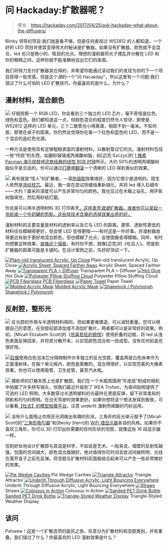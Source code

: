# 问 Hackaday:扩散器呢？

> 原文：<https://hackaday.com/2017/04/25/ask-hackaday-what-about-the-diffusers/>

Blinky 领导的项目:我们就是看不够。但是任何直视过 WS2812 的人都知道，一个好的 LED 项目并使其变得伟大的秘诀是扩散器。如果没有扩散器，颜色就不会混合，led 也只是微小的、眩目的光点。理想的漫射器将光子搅乱并分散在 LED 和你的眼睛之间，这样你就不能准确地说出它们的来源。

我们将努力支付扩散器其应得的，并希望你能通过滚动我们的发现为你的下一个项目获得一些灵感。但是这个*是*的一个“问 Hacakday”，所以这里有一个问题:我们错过了什么可怕的 LED 扩散技巧，你最喜欢的是什么，为什么？

## 漫射材料，混合颜色

[![](img/c56b8fa45c0666b93f2322a81280d996.png)](https://hackaday.com/wp-content/uploads/2017/04/dscf9407_thumbnail.png) 仔细观察一个 RGB LED，你会看到三个独立的 LED 芯片，毫不奇怪是红色、绿色和蓝色。我们都知道这一点，但颜色混合的程度仍然令人惊讶，即使是 WS2812 这样的 LED 单元，三个二极管也小得离谱，相距不到一毫米。不知何故，即使在桌子的距离，你仍然会觉得你在看一个红色和蓝色的 LED，而不是一个混合的品红色光源。

一种方法是使用具有足够粗糙表面的漫射材料，以散射穿过它的光。漫射材料包括一些“传统”的东西，如磨砂玻璃或丙烯酸树脂，如[迈克·Szczys]的 [1 像素 Pacman 演示视频](http://hackaday.com/2015/06/01/1-pixel-pacman/)或[这款经典的线性 RGB 时钟](https://hackaday.io/project/18878-linear-rgb-led-clock)所示。大约 50%的透明丙烯酸树脂似乎是合适的。你可以通过[打磨](https://www.instructables.com/id/LED-Diffuser-Cheap-and-Easy/)或[翻滚](http://hackaday.com/2015/11/05/home-made-tumbler-diffuses-clear-leds/)一个清晰的 LED 得到类似的效果。

[![](img/10fc092610d07456bb75a6cd6410989f.png)](https://hackaday.com/wp-content/uploads/2017/04/dscf9425_thumbnail.png) 再有就是“怪人”的扩散者。一滴[热熔胶](https://www.instructables.com/id/Hot-Glue-LED-Diffusion/)效果很好，因为它很少是透明的。陌生人依然是[涤纶枕芯](http://hackaday.com/2013/01/17/led-cloud-lamp-in-any-color-you-can-image/)。最近，我一直在尝试将蜡烛重新熔化，并将 led 埋入石蜡中——大约 1 厘米的深度可以产生非常均匀的颜色。我也见过在木箱上钻孔，用环氧树脂填充，然后用砂纸打磨。

你总是可以用半透明材料 3D 打印表壳[，这样表壳*就是*扩散器。或者你可以拿起一张纸或一个牛奶罐的剪影。这些低技术含量的选择效果出奇的好。](http://hackaday.com/2017/04/14/hackaday-prize-entry-breathe-your-troubles-away/)

漫射材料的主要变量是材料的透射率以及它与 LED 的距离。更厚、透射性更低的材料往往模糊得更好，但会使 LED 变得更暗——有时这是一件好事。将漫射器放得更远有助于更好地混合颜色，但也模糊了光点，会使图像变得模糊。同样，有时你想要这种效果，[就像这个墙板](http://hackaday.com/2014/07/20/800-led-wall-with-diffuser-panel-is-a-work-of-art/)，有时你不想，就像[迈克]的《吃豆人》。但是到扩散器的距离可能是关键的。在设计案例之前，先好好测试一下。

 [![Plain-old translucent Acrylic, Up Close](img/cda65e0a024c51020aed070642b4a5c6.png "led")](https://hackaday.com/led-24/) Plain-old translucent Acrylic, Up Close [![Acrylic Sheet, Spaced Farther Away](img/ed8a5676ed4b421d3170f9725f04f3ac.png "16a425a3e1474c7f9ea3179c4f919e3d")](https://hackaday.com/16a425a3e1474c7f9ea3179c4f919e3d-2/) Acrylic Sheet, Spaced Farther Away [![Transparent PLA = Diffuser](img/e7f1668a8a8f87b10f8b1f395442acdb.png "1741841490983044633-e1491016928902")](https://hackaday.com/1741841490983044633-e1491016928902/) Transparent PLA = Diffuser [![Hot Glue](img/8d30346a00bc90cdef007a3969227533.png "FZEU5EEFJD365AK_thumbnail")](https://hackaday.com/fzeu5eefjd365ak_thumbnail/) Hot Glue [![Polyester Pillow Stuffing Cloud](img/9dbd84a56e9d129f5c3fec4cefb2c27d.png "rgb-cloud-lamp")](https://hackaday.com/rgb-cloud-lamp-2/) Polyester Pillow Stuffing Cloud [![PCB Fiberglass](img/bdd3640043c822cc8d2109bf6ff500ef.png "the-lifegame-printed-circuit-art-oobckhknlnomp4-shot0001")](https://hackaday.com/2017/04/25/ask-hackaday-what-about-the-diffusers/the-lifegame-printed-circuit-art-oobckhknlnomp4-shot0001/) [PCB Fiberglass](http://hackaday.com/2013/09/24/backlit-pcb-panel-as-wall-art/) [![Paper Towel](img/0acee3a66a16ae6f600e88fb03428009.png "DSCF9412")](https://hackaday.com/dscf9412/) Paper Towel [![Molded Acrylic Mask](img/92660c00c8c3d850130da7e1a84dd1e5.png "FDLIC84IGTOUNQY")](https://hackaday.com/fdlic84igtounqy/) [Molded Acrylic Mask](https://www.instructables.com/id/Wearable-LED-Matrix-Face-Mask/) [![Shapelock / Polymorph](img/927d9da563679546c630615ed6cb9b77.png "F6SC9GJHY4KWFSA")](https://hackaday.com/f6sc9gjhy4kwfsa/) [Shapelock / Polymorph](https://www.instructables.com/id/Tiny-Color-Mixer-a-constant-current-3W-RGB-LED-wit/)

## 反射腔，整形光

[![](img/d78c19f76b57a41c3cb669b7812e4391.png)](https://hackaday.com/wp-content/uploads/2017/04/ei-frame-2.png) 反光腔的作用与半透明材料相同，但如果更难建造，可以减轻重量。您可以根据自己的意愿，在空腔前部添加或不添加扩散片。两者都可以是非常好的效果。例如，[Micah Elizabeth Scott]的《[欣喜若狂的顿悟](http://www.misc.name/#/ecstatic-epiphany/)》使用折叠的边框，将 led 从浅色表面反弹回来，并将其分散开来，以实现颜色混合和一些成型。没有任何前盖也很好用。

[![](img/28ae50aa2ce331ec3ecb30e711a4794d.png)](https://hackaday.com/wp-content/uploads/2017/04/img_20150718_110944.jpg)[巨像](https://hackaday.com/2015/10/04/building-a-big-led-display/)使用白色泡沫芯分隔物制作许多独立的反光空腔，覆盖两层白色床单作为正面漫射体。在每个单元格内，颜色是离散的，混合得很好，以实现完美的大像素效果。你也可以使用吸管、卫生纸管，甚至汽水瓶。

[![](img/a449d2c6f1c8eb8deaaa992a62e9d4b7.png)](https://hackaday.com/wp-content/uploads/2017/04/dscf9427.jpg) 摄影师的灯箱本质上也是扩散腔。我们在一个木框周围用“牛皮纸”制成的相机中拍摄了许多特写镜头，但我们最近升级到了 IKEA Trofast，为夜间拍照提供了可选的 LED 照明。大多数穿过半透明塑料的光最终在里面反弹，留下非常柔和的阴影和均匀的照明。在白天驾驶时效果更好。如果你想将这个想法发挥到极致，可以看看[【杜古】的模型拍摄平台](https://doogsmodels.com/2013/07/03/photo-studio-upgrade/)。注意 underlit 漫射丙烯酸的巧妙运用。

[![](img/101a38400b0a2a6878c3163d3dceed3c.png)](https://hackaday.com/wp-content/uploads/2017/04/5704531443727949370.jpg) 没有什么能阻止你用反光洞做出有趣的形状。三角形的反光单元赋予了[Micah Scott]的“[三角形吸引器](http://www.misc.name/#/triangle-attractor/)”和[Becky Stern]的 [WiFi 墙显示器](http://hackaday.com/2017/03/04/see-the-weather-at-a-glance-with-this-wifi-wall-mounted-display/)各自的风格。如果你不喜欢三角形，你可以 3D 打印出你需要的任何形状的空腔，就像这些 16 段显示器一样。

恰到好处地设计扩散腔与其说是科学，不如说是艺术。一般来说，墙壁的反射性越强，包围的空间越大，颜色混合就越好。绝对值得你花时间去尝试间接照明，光线在离开盒子之前先反弹。将空腔与扩散材料前面板结合起来可以产生一些非常微妙的效果。

 [![Pie Wedge Cavities](img/6cdebf47ef53de175a45a2ef2e96cdb9.png "rlab-clock-featured")](https://hackaday.com/rlab-clock-featured-2/) Pie Wedge Cavities [![Triangle Attractor](img/4e573b99fe09e8bb4d5c082b2a9dbe2a.png "SAMSUNG CSC")](https://hackaday.com/samsung-csc-3/) Triangle Attractor [![Underlit Through Diffusive Acrylic, Light Bouncing Everywhere](img/9a502256c55ffc75c9d71dc4665e9ab2.png "9196461335_e5f64fdbe8_o")](https://hackaday.com/9196461335_e5f64fdbe8_o/) Underlit Through Diffusive Acrylic, Light Bouncing Everywhere [![Straws](img/8e070d9e92742ca7eae257a1d8553f09.png "FFQ1RFSFKN6C9CN_thumbnail")](https://hackaday.com/ffq1rfsfkn6c9cn_thumbnail/) Straws [![Colossus in Action](img/a165377a029d6c5cc3ef81df0fa07d23.png "IMG_20150718_162215")](https://hackaday.com/img_20150718_162215/) Colossus in Action [![Sanded PET Drink Bottle](img/321eb9715aa2e6d6f6e8ee1ff8dfd03d.png "FQDG9NRGE057030")](https://hackaday.com/fqdg9nrge057030/) [Sanded PET Drink Bottle](https://www.instructables.com/id/10W-Retro-Futuristic-LED-Lamp/) [![Triangle-Styled Weather Display](img/6b8287eb00afcc73a0960bf67a393777.png "F2A2CCMIZ6CK0KL_thumbnail")](https://hackaday.com/f2a2ccmiz6ck0kl_thumbnail/) Triangle-Styled Weather Display

## 该问

Pshwew！这是一个扩散选项的旋风之旅，任意分为扩散材料和空腔类别，并有重叠。我们错过了什么？你最喜欢的 LED 漫射效果是什么？